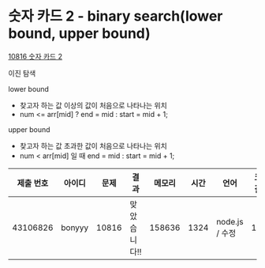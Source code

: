 # 숫자 카드 2 - binary search(lower bound, upper bound)

[10816 숫자 카드 2](https://www.acmicpc.net/problem/10816)

이진 탐색

lower bound

- 찾고자 하는 값 이상의 값이 처음으로 나타나는 위치
- num <= arr[mid] ? end = mid : start = mid + 1;

upper bound

- 찾고자 하는 값 초과한 값이 처음으로 나타나는 위치
- num < arr[mid] 일 때 end = mid : start = mid + 1;

| 제출 번호 | 아이디 | 문제  | 결과         | 메모리 | 시간 | 언어           | 코드 길이 |
| --------- | ------ | ----- | ------------ | ------ | ---- | -------------- | --------- |
| 43106826  | bonyyy | 10816 | 맞았습니다!! | 158636 | 1324 | node.js / 수정 | 1141      |
